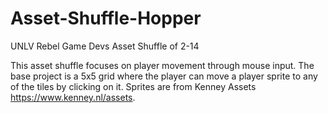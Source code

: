# Asset-Shuffle-Hopper
UNLV Rebel Game Devs Asset Shuffle of 2-14

This asset shuffle focuses on player movement through mouse input. The base project is a 5x5 grid where the player can move a player sprite to any of the tiles by clicking on it.
Sprites are from Kenney Assets https://www.kenney.nl/assets.